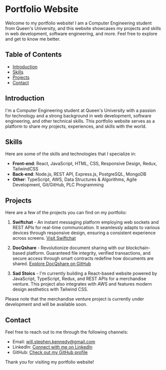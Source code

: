 # Portfolio Website

Welcome to my portfolio website! I am a Computer Engineering student from Queen's University, and this website showcases my projects and skills in web development, software engineering, and more. Feel free to explore and get to know me better.

## Table of Contents
- [Introduction](#introduction)
- [Skills](#skills)
- [Projects](#projects)
- [Contact](#contact)

## Introduction
I'm a Computer Engineering student at Queen's University with a passion for technology and a strong background in web development, software engineering, and other technical skills. This portfolio website serves as a platform to share my projects, experiences, and skills with the world.

## Skills
Here are some of the skills and technologies that I specialize in:
- **Front-end**: React, JavaScript, HTML, CSS, Responsive Design, Redux, TailwindCSS
- **Back-end**: Node.js, REST API, Express.js, PostgreSQL, MongoDB
- **Other**: TypeScript, AWS, Data Structures & Algorithms, Agile Development, Git/GitHub, PLC Programming

## Projects
Here are a few of the projects you can find on my portfolio:

1. **Swiftchat** - An instant messaging platform employing web sockets and REST APIs for real-time communication. It seamlessly adapts to various devices through responsive design, ensuring a consistent experience across screens. [Visit Swiftchat](http://swiftchat.ca)

2. **DocQshare** - Revolutionize document sharing with our blockchain-based platform. Guaranteed file integrity, verified transactions, and secure access through smart contracts redefine how documents are shared. [Explore DocQshare on GitHub](https://github.com/ArshKochhar/DocQshare/tree/main/docqshare)

3. **Sad Stoics** - I'm currently building a React-based website powered by JavaScript, TypeScript, Redux, and REST APIs for a merchandise venture. This project also integrates with AWS and features modern design aesthetics with Tailwind CSS.

Please note that the merchandise venture project is currently under development and will be available soon.

## Contact
Feel free to reach out to me through the following channels:
- Email: [will.stephen.kennedy@gmail.com](mailto:will.stephen.kennedy@gmail.com)
- LinkedIn: [Connect with me on LinkedIn](https://www.linkedin.com/in/wskennedy/)
- GitHub: [Check out my GitHub profile](https://github.com/18wsk)

Thank you for visiting my portfolio website!
